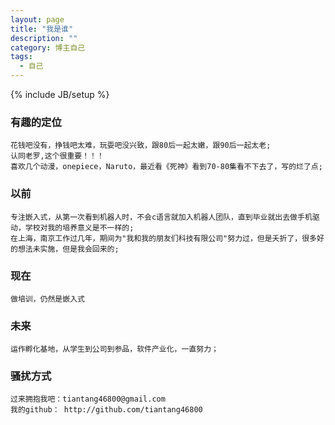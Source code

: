 ```yaml
---
layout: page
title: "我是谁"
description: ""
category: 博主自己
tags: 
  - 自己
---
```

{% include JB/setup %}
### 有趣的定位
    花钱吧没有，挣钱吧太难，玩耍吧没兴致，跟80后一起太嫩，跟90后一起太老;
    认同老罗,这个很重要！！！
    喜欢几个动漫，onepiece，Naruto，最近看《死神》看到70-80集看不下去了，写的烂了点;
### 以前
    专注嵌入式，从第一次看到机器人时，不会c语言就加入机器人团队，直到毕业就出去做手机驱动，学校对我的培养意义是不一样的;
    在上海，南京工作过几年，期间为"我和我的朋友们科技有限公司"努力过，但是夭折了，很多好的想法未实施，但是我会回来的;
### 现在
    做培训，仍然是嵌入式
### 未来
    运作孵化基地，从学生到公司到参品，软件产业化，一直努力；
### 骚扰方式
    过来拥抱我吧：tiantang46800@gmail.com
    我的github： http://github.com/tiantang46800
